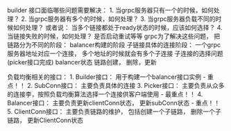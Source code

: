 
builder 接口面临哪些问题需要解决：
	1. 当grpc服务器只有一个的时候，如何处理？
	2. 当grpc服务器有多个的时候，如何处理？
	3. 当grpc服务器负载不同的时候如何处理？ 或者说： 当多个链接都处于ready状态的时候，应该如何选择？
	4. 当链接失败的时候，如何处理？ 是否启动重试等等
grpc为了解决这些问题， 把链路分为不同的阶段：
	balancer构建的阶段
	子链接具体的连接阶段： 一个grpc服务器地址对应一个连接， 多个地址的时候就会有多个子连接
	子连接的选择问题(picker接口完成)
	balancer状态
	链路创建， 删除，更新

负载均衡相关的接口：
	1. Builder接口： 用于构建一个balancer接口实例 - 重点！！
	2. SubConn接口： 主要负责具体的连接
	3. Picker接口： 主要负责从众多的连接李，按照负载均衡算法选择一个连接供客户端使用 - 最重点！！
	4. Balancer接口： 主要负责更新clientConn状态， 更新subConn状态 - 重点！！
	5. ClientConn接口： 主要负责链路的维护， 包括创建一个子链路， 删除一个子链路， 更新ClientConn状态
